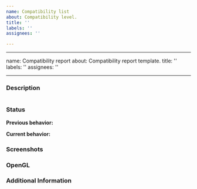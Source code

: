 ```yaml
---
name: Compatibility list
about: Compatibility level.
title: ''
labels: ''
assignees: ''

---
```


---
name: Compatibility report
about: Compatibility report template.
title: ''
labels: ''
assignees: ''

---

<!---READ THE README BEFORE SUBMITTING AN ISSUE!
IF YOU'RE HERE TO CREATE AN ISSUE ASKING FOR SUPPORT, YOU'RE IN THE WRONG PLACE.

This template is meant to help create quality reports, please use it.--->
### Description
<!-- Provide a simple description of what happens during the emulation. -->

<!-- If the game displays an error message:
Click inside the window, press CTRL+C to copy, and paste between the apostrophes below 
Also, don't repport the missing `_ZGTtnaj` and `_ZGTtdlPv` symbol as well as the `Warning: call to partially implemented dl_iterate_phdr` messages -->
```

```


### Status
**Previous behavior:** 
<!-- If there is no known previous behavior (e.g. you're creating the issue) just put 'None reported' -->


**Current behavior:**
<!-- Can be similar to your desciption, just shorter and more concise -->


### Screenshots
<!-- Graphics, Glitches, 'Test-Case' Messages, ETC.  -->

### OpenGL
<!-- Did OpenGL is used. If yes, what profile (1.x, 2.x 3.x...). Also, is S3TC/DxTC used -->

### Additional Information
<!-- Any additional information such as configuration or other comments -->
